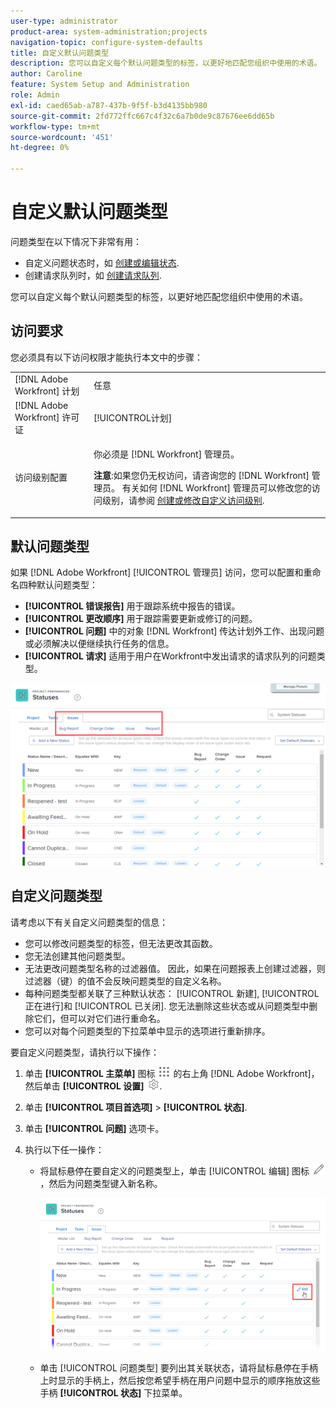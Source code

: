 ```yaml
---
user-type: administrator
product-area: system-administration;projects
navigation-topic: configure-system-defaults
title: 自定义默认问题类型
description: 您可以自定义每个默认问题类型的标签，以更好地匹配您组织中使用的术语。 问题类型对于自定义问题状态和创建请求队列非常有用。
author: Caroline
feature: System Setup and Administration
role: Admin
exl-id: caed65ab-a787-437b-9f5f-b3d4135bb980
source-git-commit: 2fd772ffc667c4f32c6a7b0de9c87676ee6dd65b
workflow-type: tm+mt
source-wordcount: '451'
ht-degree: 0%

---
```


# 自定义默认问题类型

问题类型在以下情况下非常有用：

* 自定义问题状态时，如 [创建或编辑状态](../../../administration-and-setup/customize-workfront/creating-custom-status-and-priority-labels/create-or-edit-a-status.md).
* 创建请求队列时，如 [创建请求队列](../../../manage-work/requests/create-and-manage-request-queues/create-request-queue.md).

您可以自定义每个默认问题类型的标签，以更好地匹配您组织中使用的术语。

## 访问要求

您必须具有以下访问权限才能执行本文中的步骤：

<table style="table-layout:auto"> 
 <col> 
 <col> 
 <tbody> 
  <tr> 
   <td role="rowheader">[!DNL Adobe Workfront] 计划</td> 
   <td>任意</td> 
  </tr> 
  <tr> 
   <td role="rowheader">[!DNL Adobe Workfront] 许可证</td> 
   <td>[!UICONTROL计划]</td> 
  </tr> 
  <tr> 
   <td role="rowheader">访问级别配置</td> 
   <td> <p>你必须是 [!DNL Workfront] 管理员。</p> <p><b>注意</b>:如果您仍无权访问，请咨询您的 [!DNL Workfront] 管理员。 有关如何 [!DNL Workfront] 管理员可以修改您的访问级别，请参阅 <a href="../../../administration-and-setup/add-users/configure-and-grant-access/create-modify-access-levels.md" class="MCXref xref">创建或修改自定义访问级别</a>.</p> </td> 
  </tr> 
 </tbody> 
</table>

## 默认问题类型

如果 [!DNL Adobe Workfront] [!UICONTROL 管理员] 访问，您可以配置和重命名四种默认问题类型：

* **[!UICONTROL 错误报告]** 用于跟踪系统中报告的错误。
* **[!UICONTROL 更改顺序]** 用于跟踪需要更新或修订的问题。
* **[!UICONTROL 问题]** 中的对象 [!DNL Workfront] 传达计划外工作、出现问题或必须解决以便继续执行任务的信息。
* **[!UICONTROL 请求]** 适用于用户在Workfront中发出请求的请求队列的问题类型。

![](assets/default-issue-types.png)

## 自定义问题类型

请考虑以下有关自定义问题类型的信息：

* 您可以修改问题类型的标签，但无法更改其函数。
* 您无法创建其他问题类型。
* 无法更改问题类型名称的过滤器值。 因此，如果在问题报表上创建过滤器，则过滤器（键）的值不会反映问题类型的自定义名称。
* 每种问题类型都关联了三种默认状态： [!UICONTROL 新建], [!UICONTROL 正在进行]和 [!UICONTROL 已关闭]. 您无法删除这些状态或从问题类型中删除它们，但可以对它们进行重命名。
* 您可以对每个问题类型的下拉菜单中显示的选项进行重新排序。

要自定义问题类型，请执行以下操作：

1. 单击 **[!UICONTROL 主菜单]** 图标 ![](assets/main-menu-icon.png) 的右上角 [!DNL Adobe Workfront]，然后单击 **[!UICONTROL 设置]** ![](assets/gear-icon-settings.png).

1. 单击 **[!UICONTROL 项目首选项]** > **[!UICONTROL 状态]**.

1. 单击 **[!UICONTROL 问题]** 选项卡。
1. 执行以下任一操作：

   * 将鼠标悬停在要自定义的问题类型上，单击 [!UICONTROL 编辑] 图标 ![](assets/edit-icon.png) ，然后为问题类型键入新名称。

      ![](assets/customize-issue-type.png)

   * 单击 [!UICONTROL 问题类型] 要列出其关联状态，请将鼠标悬停在手柄上时显示的手柄上，然后按您希望手柄在用户问题中显示的顺序拖放这些手柄 **[!UICONTROL 状态]** 下拉菜单。
